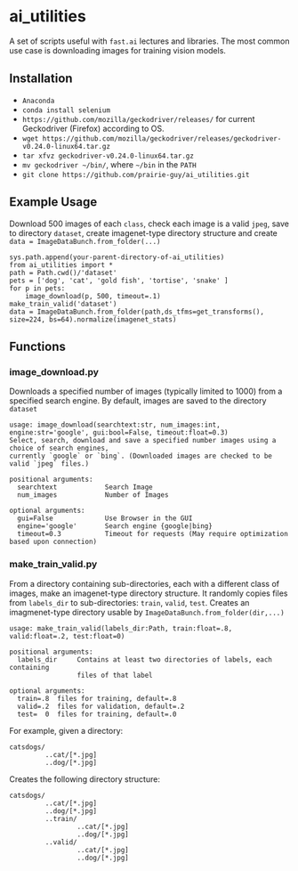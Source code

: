 # ai_utilities

A set of scripts useful with `fast.ai` lectures and libraries.
The most common use case is downloading images for training vision models.

## Installation
- `Anaconda`
- `conda install selenium`
- `https://github.com/mozilla/geckodriver/releases/` for current Geckodriver (Firefox) according to OS.
- `wget https://github.com/mozilla/geckodriver/releases/geckodriver-v0.24.0-linux64.tar.gz`
- `tar xfvz geckodriver-v0.24.0-linux64.tar.gz`
- `mv geckodriver ~/bin/`, where `~/bin` in the `PATH`
- `git clone https://github.com/prairie-guy/ai_utilities.git `


## Example Usage
Download 500 images of each `class`, check each image is a valid `jpeg`, save to directory `dataset`, create imagenet-type directory structure and create `data = ImageDataBunch.from_folder(...)`
```
sys.path.append(your-parent-directory-of-ai_utilities)
from ai_utilities import *
path = Path.cwd()/'dataset'
pets = ['dog', 'cat', 'gold fish', 'tortise', 'snake' ]
for p in pets:
    image_download(p, 500, timeout=.1)
make_train_valid('dataset')
data = ImageDataBunch.from_folder(path,ds_tfms=get_transforms(), size=224, bs=64).normalize(imagenet_stats)
```    

## Functions
### image_download.py
Downloads a specified number of images (typically limited to 1000) from a specified search engine. By default, images are saved to the directory `dataset`

```
usage: image_download(searchtext:str, num_images:int, engine:str='google', gui:bool=False, timeout:float=0.3)
Select, search, download and save a specified number images using a choice of search engines, 
currently `google` or `bing`. (Downloaded images are checked to be valid `jpeg` files.)

positional arguments:
  searchtext            Search Image
  num_images            Number of Images

optional arguments:
  gui=False             Use Browser in the GUI
  engine='google'       Search engine {google|bing}
  timeout=0.3           Timeout for requests (May require optimization based upon connection)
```



### make_train_valid.py
From a directory containing sub-directories, each with a different class of images, make an imagenet-type directory structure.
It randomly copies files from `labels_dir` to sub-directories: `train`, `valid`, `test`. Creates an imagmenet-type directory usable by `ImageDataBunch.from_folder(dir,...)`

```
usage: make_train_valid(labels_dir:Path, train:float=.8, valid:float=.2, test:float=0)
                           
positional arguments:
  labels_dir     Contains at least two directories of labels, each containing
                 files of that label

optional arguments:
  train=.8  files for training, default=.8
  valid=.2  files for validation, default=.2
  test=  0  files for training, default=.0
```

For example, given a directory:
```
catsdogs/
         ..cat/[*.jpg]
         ..dog/[*.jpg]
```         

Creates the following directory structure:
```
catsdogs/
         ..cat/[*.jpg]
         ..dog/[*.jpg]
         ..train/
                 ..cat/[*.jpg]
                 ..dog/[*.jpg]
         ..valid/
                 ..cat/[*.jpg]
                 ..dog/[*.jpg]
```
